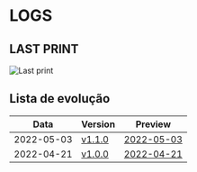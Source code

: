 # LOGS

## LAST PRINT

![Last print](./2022-05-03.jpeg.jpeg)

## Lista de evolução
| Data | Version | Preview |
| --- | --- | --- |
| 2022-05-03 | [v1.1.0](https://github.com/MiguelSWolf/NFTCollectionNative/tree/v1.1.0) | [2022-05-03](./2022-05-03.jpeg) |
| 2022-04-21 | [v1.0.0](https://github.com/MiguelSWolf/NFTCollectionNative/tree/v1.0.0) | [2022-04-21](./2022-04-21.jpeg) |